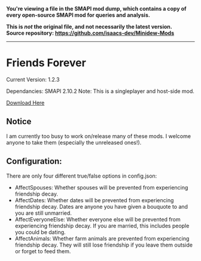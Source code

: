 **You're viewing a file in the SMAPI mod dump, which contains a copy of every open-source SMAPI mod
for queries and analysis.**

**This is _not_ the original file, and not necessarily the latest version.**  
**Source repository: https://github.com/isaacs-dev/Minidew-Mods**

----

# Friends Forever

Current Version: 1.2.3

Dependancies: SMAPI 2.10.2
Note: This is a singleplayer and host-side mod.

[Download Here](https://rd.nexusmods.com/stardewvalley/mods/1738)

## Notice

I am currently too busy to work on/release many of these mods. I welcome anyone
to take them (especially the unreleased ones!).

## Configuration:
There are only four different true/false options in config.json:

* AffectSpouses: Whether spouses will be prevented from experiencing friendship
decay.
* AffectDates: Whether dates will be prevented from experiencing friendship decay.
Dates are anyone you have given a bouquote to and you are still unmarried.
* AffectEveryoneElse: Whether everyone else will be prevented from experiencing
friendship decay. If you are married, this includes people you could be dating.
* AffectAnimals: Whether farm animals are prevented from experiencing friendship
decay. They will still lose friendship if you leave them outside or forget to
feed them.
